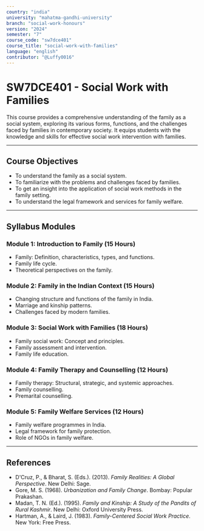 ```yaml
---
country: "india"
university: "mahatma-gandhi-university"
branch: "social-work-honours"
version: "2024"
semester: "7"
course_code: "sw7dce401"
course_title: "social-work-with-families"
language: "english"
contributor: "@Luffy0016"
---
```

# SW7DCE401 - Social Work with Families

This course provides a comprehensive understanding of the family as a social system, exploring its various forms, functions, and the challenges faced by families in contemporary society. It equips students with the knowledge and skills for effective social work intervention with families.

---
## Course Objectives

* To understand the family as a social system.
* To familiarize with the problems and challenges faced by families.
* To get an insight into the application of social work methods in the family setting.
* To understand the legal framework and services for family welfare.

---
## Syllabus Modules

### Module 1: Introduction to Family (15 Hours)
* Family: Definition, characteristics, types, and functions.
* Family life cycle.
* Theoretical perspectives on the family.

### Module 2: Family in the Indian Context (15 Hours)
* Changing structure and functions of the family in India.
* Marriage and kinship patterns.
* Challenges faced by modern families.

### Module 3: Social Work with Families (18 Hours)
* Family social work: Concept and principles.
* Family assessment and intervention.
* Family life education.

### Module 4: Family Therapy and Counselling (12 Hours)
* Family therapy: Structural, strategic, and systemic approaches.
* Family counselling.
* Premarital counselling.

### Module 5: Family Welfare Services (12 Hours)
* Family welfare programmes in India.
* Legal framework for family protection.
* Role of NGOs in family welfare.

---
## References
* D'Cruz, P., & Bharat, S. (Eds.). (2013). *Family Realities: A Global Perspective*. New Delhi: Sage.
* Gore, M. S. (1968). *Urbanization and Family Change*. Bombay: Popular Prakashan.
* Madan, T. N. (Ed.). (1995). *Family and Kinship: A Study of the Pandits of Rural Kashmir*. New Delhi: Oxford University Press.
* Hartman, A., & Laird, J. (1983). *Family-Centered Social Work Practice*. New York: Free Press.